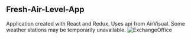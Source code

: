 ## Fresh-Air-Level-App
Application created with React and Redux. Uses api from AirVisual.
Some weather stations may be temporarily unavailable.
![ExchangeOffice](https://imgur.com/npjrVHM.png)